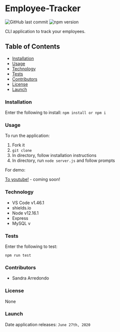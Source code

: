 # Employee-Tracker

![GitHub last commit](https://img.shields.io/github/last-commit/salpharre/Team-Profile-Generator) ![npm version](https://badge.fury.io/js/inquirer.svg)

CLI application to track your employees.

## Table of Contents

* [Installation](#installation)
* [Usage](#usage)
* [Technology](#technology)
* [Tests](#tests)
* [Contributors](#contributors)
* [License](#license)
* [Launch](#launch)

### Installation

Enter the following to install:
`npm install or npm i`

### Usage

To run the application:
1. Fork it
2. `git clone`
3. In directory, follow installation instructions
4. In directory, run `node server.js` and follow prompts

For demo:

[To youtube!]() - coming soon!

### Technology

* VS Code v1.46.1
* shields.io
* Node v12.16.1
* Express
* MySQL v

### Tests

Enter the following to test:

`npm run test`

### Contributors

* Sandra Arredondo

### License

None

### Launch

Date application releases: `June 27th, 2020`

